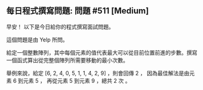 ## 每日程式撰寫問題: 問題 #511 [Medium]

早安！ 以下是今日給你的程式撰寫面試問題。

這個問題是由 Yelp 所問。

給定一個整數陣列，其中每個元素的值代表最大可以從目前位置前進的步數。撰寫一個函式算出從完整個陣列所需要移動的最小次數。

舉例來說，給定 [6, 2, 4, 0, 5, 1, 1, 4, 2, 9] ，則會回傳 2 ， 因為最佳解法是由元素 6 到元素 5 ， 再從元素 5 到元素 9 ，總共 2 次 。 
